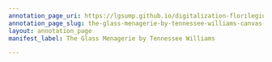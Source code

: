 ```yaml
---
annotation_page_uri: https://lgsump.github.io/digitalization-florilegium/annotations/the-glass-menagerie-by-tennessee-williams-canvas-1-443-937078.json
annotation_page_slug: the-glass-menagerie-by-tennessee-williams-canvas-1-443-937078
layout: annotation_page
manifest_label: The Glass Menagerie by Tennessee Williams

---
```

